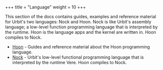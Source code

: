 +++
title = "Language"
weight = 10
+++

This section of the docs contains guides, examples and reference material for Urbit's two languages: Nock and Hoon. Nock is like Urbit's assembly language; a low-level function programming language that is interpreted by the runtime. Hoon is the language apps and the kernel are written in. Hoon compiles to Nock.

- [Hoon](/language/hoon) - Guides and reference material about the Hoon programming language.
- [Nock](/language/nock) - Urbit's low-level functional programming language that is interpreted by the runtime Vere. Hoon compiles to Nock.
